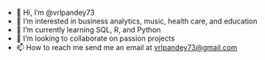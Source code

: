 - 👋 Hi, I’m @vrlpandey73
- 👀 I’m interested in business analytics, music, health care, and education
- 🌱 I’m currently learning SQL, R, and Python
- 💞️ I’m looking to collaborate on passion projects
- 📫 How to reach me send me an email at vrlpandey73@gmail.com

<!---
vrlpandey73/vrlpandey73 is a ✨ special ✨ repository because its `README.md` (this file) appears on your GitHub profile.
You can click the Preview link to take a look at your changes.
--->
